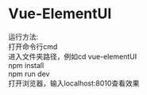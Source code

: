 # Vue-ElementUI

运行方法:<br/>
打开命令行cmd<br/>
进入文件夹路径，例如cd vue-elementUI<br/>
npm install<br/>
npm run dev<br/>
打开浏览器，输入localhost:8010查看效果<br/>
